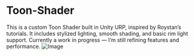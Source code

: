 # Toon-Shader
This is a custom Toon Shader built in Unity URP, inspired by Roystan’s tutorials.
It includes stylized lighting, smooth shading, and basic rim light support.
Currently a work in progress — I’m still refining features and performance.
![Image](https://github.com/user-attachments/assets/e79f9ed3-3c00-44fc-bb0d-964491fb236f)
